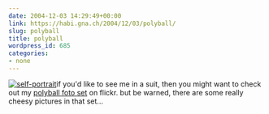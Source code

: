 ```yaml
---
date: 2004-12-03 14:29:49+00:00
link: https://habi.gna.ch/2004/12/03/polyball/
slug: polyball
title: polyball
wordpress_id: 685
categories:
- none
---
```



[![self-portrait](http://photos2.flickr.com/1885190_45c7426cd4_t.jpg)](http://photos2.flickr.com/1885190_45c7426cd4.jpg)if you'd like to see me in a suit, then you might want to check out my [polyball foto set](https://www.flickr.com/photos/habi/sets/44879/) on flickr. but be warned, there are some really cheesy pictures in that set...

